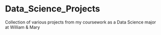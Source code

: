 # Data_Science_Projects
Collection of various projects from my coursework as a Data Science major at William &amp; Mary
